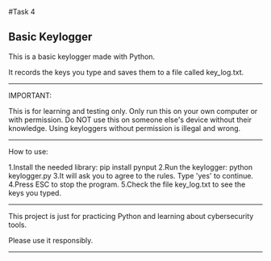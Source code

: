#Task 4

Basic Keylogger 
---------------------------------------------------------------------------------
This is a basic keylogger made with Python.

It records the keys you type and saves them to a file called key_log.txt.

----------------------------------------------------------------------------------

IMPORTANT:

This is for learning and testing only.
Only run this on your own computer or with permission.
Do NOT use this on someone else's device without their knowledge.
Using keyloggers without permission is illegal and wrong.

----------------------------------------------------------------------------------

How to use:

1.Install the needed library:
   pip install pynput
2.Run the keylogger:
   python keylogger.py
3.It will ask you to agree to the rules. Type 'yes' to continue.
4.Press ESC to stop the program.
5.Check the file key_log.txt to see the keys you typed.

---------------------------------------------------------------------------------------

This project is just for practicing Python and learning about cybersecurity tools.

Please use it responsibly.

----------------------------------------------------------------------------------------
